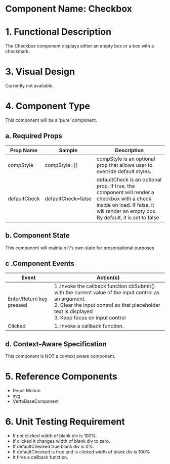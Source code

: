 # Component Name:  Checkbox   #

# 1. Functional Description #

The Checkbox component displays either an empty box or a box with a checkmark.

# 3. Visual Design #  

Currently not available.

# 4. Component Type #

This component will be a 'pure' component.

## a. Required Props ##

| Prop Name | Sample | Description |
| ------------ | ------------- | ------------- |
| compStyle | compStyle={} | compStyle is an optional prop that allows user to override default styles.  |
| defaultCheck | defaultCheck=false  | defaultCheck is an optional prop. If true, the component will render a checkbox with a check inside on load. If false, it will render an empty box. By default, it is set to false |

## b. Component State ##

This component will maintain it's own state for presentational purposes

## c .Component Events ##

Event | Action(s)
------------ | -------------
Enter/Return key pressed | 1 .Invoke the callback function cbSubmit() with the current value of the input control as an argument. <br> 2. Clear the input control so that placeholder text is displayed </br>  3. Keep focus on input control
Clicked | 1. Invoke a callback function.


## d. Context-Aware Specification ##

This component is NOT a context aware component.

# 5. Reference Components #

- React Motion
- svg
- VertoBaseComponent


# 6. Unit Testing Requirement #

- If not clicked width of blank div is 100%.
- If clicked it changes width of blank div to zero.
- If defaultChecked true blank div is 0%.
- If defaultChecked is true and is clicked width of blank div is 100%
- It fires a callback function.

